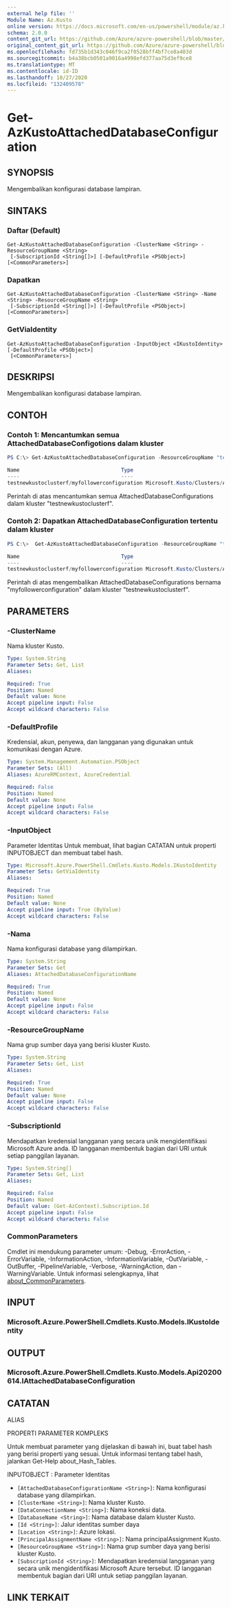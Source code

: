 ```yaml
---
external help file: ''
Module Name: Az.Kusto
online version: https://docs.microsoft.com/en-us/powershell/module/az.kusto/get-azkustoattacheddatabaseconfiguration
schema: 2.0.0
content_git_url: https://github.com/Azure/azure-powershell/blob/master/src/Kusto/help/Get-AzKustoAttachedDatabaseConfiguration.md
original_content_git_url: https://github.com/Azure/azure-powershell/blob/master/src/Kusto/help/Get-AzKustoAttachedDatabaseConfiguration.md
ms.openlocfilehash: fd735b1d343c046f9ca2f0528bff4bf7ce8a403d
ms.sourcegitcommit: b4a38bcb0501a9016a4998efd377aa75d3ef9ce8
ms.translationtype: MT
ms.contentlocale: id-ID
ms.lasthandoff: 10/27/2020
ms.locfileid: "132409578"
---
```

# Get-AzKustoAttachedDatabaseConfiguration

## SYNOPSIS
Mengembalikan konfigurasi database lampiran.

## SINTAKS

### Daftar (Default)
```
Get-AzKustoAttachedDatabaseConfiguration -ClusterName <String> -ResourceGroupName <String>
 [-SubscriptionId <String[]>] [-DefaultProfile <PSObject>] [<CommonParameters>]
```

### Dapatkan
```
Get-AzKustoAttachedDatabaseConfiguration -ClusterName <String> -Name <String> -ResourceGroupName <String>
 [-SubscriptionId <String[]>] [-DefaultProfile <PSObject>] [<CommonParameters>]
```

### GetViaIdentity
```
Get-AzKustoAttachedDatabaseConfiguration -InputObject <IKustoIdentity> [-DefaultProfile <PSObject>]
 [<CommonParameters>]
```

## DESKRIPSI
Mengembalikan konfigurasi database lampiran.

## CONTOH

### Contoh 1: Mencantumkan semua AttachedDatabaseConfigotions dalam kluster
```powershell
PS C:\> Get-AzKustoAttachedDatabaseConfiguration -ResourceGroupName "testrg" -ClusterName "testnewkustoclusterf"

Name                                 Type                                                    Location
----                                 ----                                                    --------
testnewkustoclusterf/myfollowerconfiguration Microsoft.Kusto/Clusters/AttachedDatabaseConfigurations East US
```

Perintah di atas mencantumkan semua AttachedDatabaseConfigurations dalam kluster "testnewkustoclusterf".

### Contoh 2: Dapatkan AttachedDatabaseConfiguration tertentu dalam kluster
```powershell
PS C:\>  Get-AzKustoAttachedDatabaseConfiguration -ResourceGroupName "testrg" -ClusterName "testnewkustoclusterf" -Name "myfollowerconfiguration" 

Name                                 Type                                                    Location
----                                 ----                                                    --------
testnewkustoclusterf/myfollowerconfiguration Microsoft.Kusto/Clusters/AttachedDatabaseConfigurations East US
```

Perintah di atas mengembalikan AttachedDatabaseConfigurations bernama "myfollowerconfiguration" dalam kluster "testnewkustoclusterf".

## PARAMETERS

### -ClusterName
Nama kluster Kusto.

```yaml
Type: System.String
Parameter Sets: Get, List
Aliases:

Required: True
Position: Named
Default value: None
Accept pipeline input: False
Accept wildcard characters: False
```

### -DefaultProfile
Kredensial, akun, penyewa, dan langganan yang digunakan untuk komunikasi dengan Azure.

```yaml
Type: System.Management.Automation.PSObject
Parameter Sets: (All)
Aliases: AzureRMContext, AzureCredential

Required: False
Position: Named
Default value: None
Accept pipeline input: False
Accept wildcard characters: False
```

### -InputObject
Parameter Identitas Untuk membuat, lihat bagian CATATAN untuk properti INPUTOBJECT dan membuat tabel hash.

```yaml
Type: Microsoft.Azure.PowerShell.Cmdlets.Kusto.Models.IKustoIdentity
Parameter Sets: GetViaIdentity
Aliases:

Required: True
Position: Named
Default value: None
Accept pipeline input: True (ByValue)
Accept wildcard characters: False
```

### -Nama
Nama konfigurasi database yang dilampirkan.

```yaml
Type: System.String
Parameter Sets: Get
Aliases: AttachedDatabaseConfigurationName

Required: True
Position: Named
Default value: None
Accept pipeline input: False
Accept wildcard characters: False
```

### -ResourceGroupName
Nama grup sumber daya yang berisi kluster Kusto.

```yaml
Type: System.String
Parameter Sets: Get, List
Aliases:

Required: True
Position: Named
Default value: None
Accept pipeline input: False
Accept wildcard characters: False
```

### -SubscriptionId
Mendapatkan kredensial langganan yang secara unik mengidentifikasi Microsoft Azure anda.
ID langganan membentuk bagian dari URI untuk setiap panggilan layanan.

```yaml
Type: System.String[]
Parameter Sets: Get, List
Aliases:

Required: False
Position: Named
Default value: (Get-AzContext).Subscription.Id
Accept pipeline input: False
Accept wildcard characters: False
```

### CommonParameters
Cmdlet ini mendukung parameter umum: -Debug, -ErrorAction, -ErrorVariable, -InformationAction, -InformationVariable, -OutVariable, -OutBuffer, -PipelineVariable, -Verbose, -WarningAction, dan -WarningVariable. Untuk informasi selengkapnya, lihat [about_CommonParameters](http://go.microsoft.com/fwlink/?LinkID=113216).

## INPUT

### Microsoft.Azure.PowerShell.Cmdlets.Kusto.Models.IKustoIdentity

## OUTPUT

### Microsoft.Azure.PowerShell.Cmdlets.Kusto.Models.Api20200614.IAttachedDatabaseConfiguration

## CATATAN

ALIAS

PROPERTI PARAMETER KOMPLEKS

Untuk membuat parameter yang dijelaskan di bawah ini, buat tabel hash yang berisi properti yang sesuai. Untuk informasi tentang tabel hash, jalankan Get-Help about_Hash_Tables.


INPUTOBJECT <IKustoIdentity> : Parameter Identitas
  - `[AttachedDatabaseConfigurationName <String>]`: Nama konfigurasi database yang dilampirkan.
  - `[ClusterName <String>]`: Nama kluster Kusto.
  - `[DataConnectionName <String>]`: Nama koneksi data.
  - `[DatabaseName <String>]`: Nama database dalam kluster Kusto.
  - `[Id <String>]`: Jalur identitas sumber daya
  - `[Location <String>]`: Azure lokasi.
  - `[PrincipalAssignmentName <String>]`: Nama principalAssignment Kusto.
  - `[ResourceGroupName <String>]`: Nama grup sumber daya yang berisi kluster Kusto.
  - `[SubscriptionId <String>]`: Mendapatkan kredensial langganan yang secara unik mengidentifikasi Microsoft Azure tersebut. ID langganan membentuk bagian dari URI untuk setiap panggilan layanan.

## LINK TERKAIT

